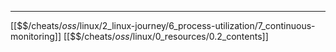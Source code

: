 


---
[[$$$/$cheats/$oss/$linux/2_linux-journey/6_process-utilization/7_continuous-monitoring]]
[[$$$/$cheats/$oss/$linux/0_resources/0.2_contents]]
